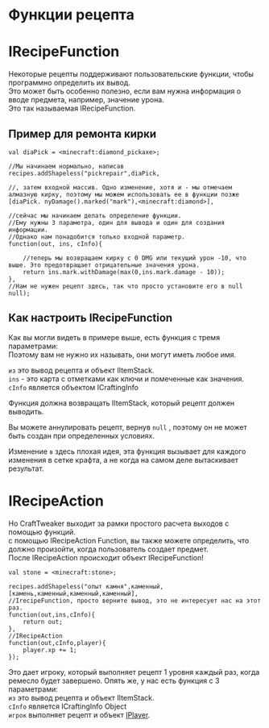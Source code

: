 # Функции рецепта

# IRecipeFunction

Некоторые рецепты поддерживают пользовательские функции, чтобы программно определить их вывод.  
Это может быть особенно полезно, если вам нужна информация о вводе предмета, например, значение урона.  
Это так называемая IRecipeFunction.

## Пример для ремонта кирки

```zenscript
val diaPick = <minecraft:diamond_pickaxe>;

//Мы начинаем нормально, написав
recipes.addShapeless("pickrepair",diaPick,

//, затем входной массив. Одно изменение, хотя и - мы отмечаем алмазную кирку, поэтому мы можем использовать ее в функции позже
[diaPick. nyDamage().marked("mark"),<minecraft:diamond>],

//сейчас мы начинаем делать определение функции. 
//Ему нужны 3 параметра, один для вывода и один для создания информации. 
//Однако нам понадобится только входной параметр.
function(out, ins, cInfo){

    //теперь мы возвращаем кирку с 0 DMG или текущий урон -10, что выше. Это предотвращает отрицательные значения урона.
    return ins.mark.withDamage(max(0,ins.mark.damage - 10));
}, 
//Нам не нужен рецепт здесь, так что просто установите его в null
null);
```

## Как настроить IRecipeFunction

Как вы могли видеть в примере выше, есть функция с тремя параметрами:  
Поэтому вам не нужно их называть, они могут иметь любое имя.

`из` это вывод рецепта и объект IItemStack.  
`ins` - это карта с отметками как ключи и помеченные как значения.  
`cInfo` является объектом ICraftingInfo

Функция должна возвращать IItemStack, который рецепт должен выводить.

Вы можете аннулировать рецепт, вернув `null` , поэтому он не может быть создан при определенных условиях.

Изменение `в` здесь плохая идея, эта функция вызывает для каждого изменения в сетке крафта, а не когда на самом деле вытаскивает результат.

# IRecipeAction

Но CraftTweaker выходит за рамки простого расчета выходов с помощью функций.  
с помощью IRecipeAction Function, вы также можете определить, что должно произойти, когда пользователь создает предмет.  
После IRecipeAction происходит объект IRecipeFunction!

```zenscript
val stone = <minecraft:stone>;

recipes.addShapeless("опыт камня",каменный,[камень,каменный,каменный,каменный],
//IrecipeFunction, просто верните вывод, это не интересует нас на этот раз.
function(out,ins,cInfo){
    return out;
},
//IRecipeAction
function(out,cInfo,player){
    player.xp += 1;
});
```

Это дает игроку, который выполняет рецепт 1 уровня каждый раз, когда ремесло будет завершено. Опять же, у нас есть функция с 3 параметрами:  
`из` это вывод рецепта и объект IItemStack.  
`cInfo` является ICraftingInfo Object  
`игрок` выполняет рецепт и объект [IPlayer](/Vanilla/Players/IPlayer/).